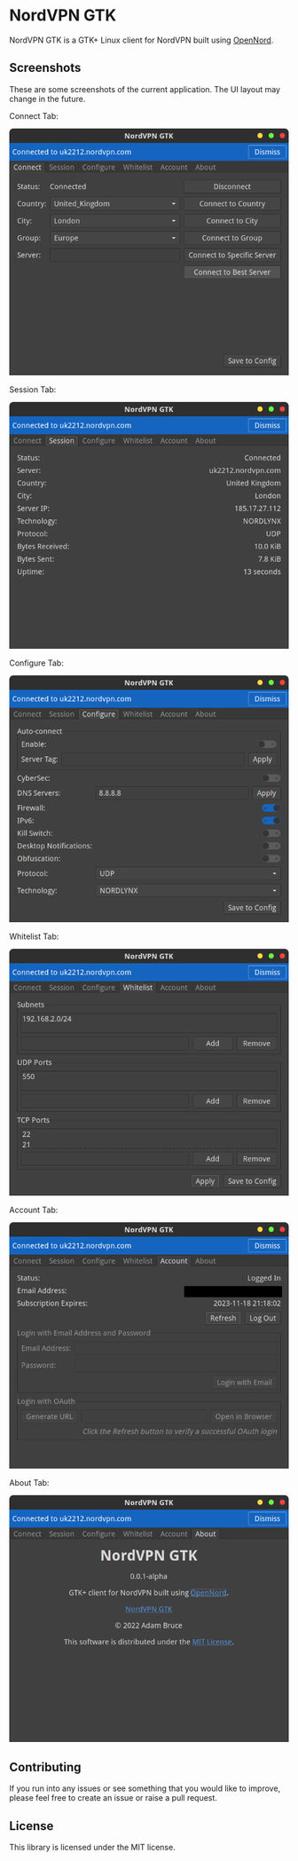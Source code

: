 # NordVPN GTK

NordVPN GTK is a GTK+ Linux client for NordVPN built using [OpenNord](https://github.com/adamdb5/opennord).

## Screenshots
These are some screenshots of the current application. The UI layout may change in the future.

Connect Tab:

![img](/docs/images/ConnectTab.png)


Session Tab:

![img](/docs/images/SessionTab.png)


Configure Tab:

![img](/docs/images/ConfigureTab.png)


Whitelist Tab:

![img](/docs/images/WhitelistTab.png)


Account Tab:

![img](/docs/images/AccountTab.png)


About Tab:

![img](/docs/images/AboutTab.png)


## Contributing
If you run into any issues or see something that you would like to improve, please feel free to create an issue or raise
a pull request.

## License
This library is licensed under the MIT license.
